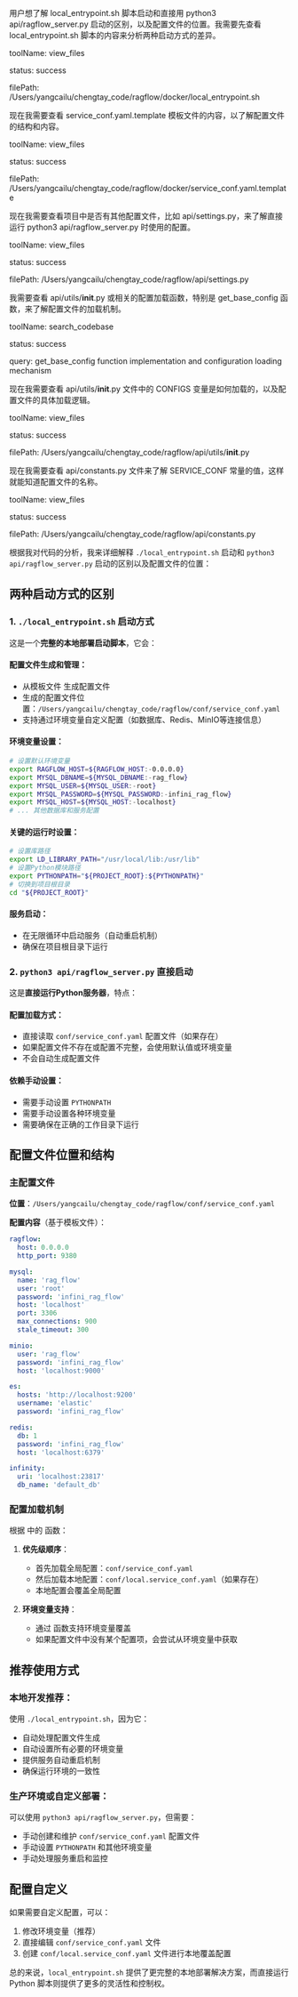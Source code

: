 


          
用户想了解 local_entrypoint.sh 脚本启动和直接用 python3 api/ragflow_server.py 启动的区别，以及配置文件的位置。我需要先查看 local_entrypoint.sh 脚本的内容来分析两种启动方式的差异。
        
            
toolName: view_files
            
status: success
          
            
filePath: /Users/yangcailu/chengtay_code/ragflow/docker/local_entrypoint.sh
          
现在我需要查看 service_conf.yaml.template 模板文件的内容，以了解配置文件的结构和内容。
        
            
toolName: view_files
            
status: success
          
            
filePath: /Users/yangcailu/chengtay_code/ragflow/docker/service_conf.yaml.template
          
现在我需要查看项目中是否有其他配置文件，比如 api/settings.py，来了解直接运行 python3 api/ragflow_server.py 时使用的配置。
        
            
toolName: view_files
            
status: success
          
            
filePath: /Users/yangcailu/chengtay_code/ragflow/api/settings.py
          
我需要查看 api/utils/__init__.py 或相关的配置加载函数，特别是 get_base_config 函数，来了解配置文件的加载机制。
        
            
toolName: search_codebase
            
status: success
          
query: get_base_config function implementation and configuration loading mechanism
          
现在我需要查看 api/utils/__init__.py 文件中的 CONFIGS 变量是如何加载的，以及配置文件的具体加载逻辑。
        
            
toolName: view_files
            
status: success
          
            
filePath: /Users/yangcailu/chengtay_code/ragflow/api/utils/__init__.py
          
现在我需要查看 api/constants.py 文件来了解 SERVICE_CONF 常量的值，这样就能知道配置文件的名称。
        
            
toolName: view_files
            
status: success
          
            
filePath: /Users/yangcailu/chengtay_code/ragflow/api/constants.py
          
根据我对代码的分析，我来详细解释 `./local_entrypoint.sh` 启动和 `python3 api/ragflow_server.py` 启动的区别以及配置文件的位置：

## 两种启动方式的区别

### 1. `./local_entrypoint.sh` 启动方式

这是一个**完整的本地部署启动脚本**，它会：

#### 配置文件生成和管理：
- 从模板文件 <mcfile name="service_conf.yaml.template" path="/Users/yangcailu/chengtay_code/ragflow/docker/service_conf.yaml.template"></mcfile> 生成配置文件
- 生成的配置文件位置：`/Users/yangcailu/chengtay_code/ragflow/conf/service_conf.yaml`
- 支持通过环境变量自定义配置（如数据库、Redis、MinIO等连接信息）

#### 环境变量设置：
```bash
# 设置默认环境变量
export RAGFLOW_HOST=${RAGFLOW_HOST:-0.0.0.0}
export MYSQL_DBNAME=${MYSQL_DBNAME:-rag_flow}
export MYSQL_USER=${MYSQL_USER:-root}
export MYSQL_PASSWORD=${MYSQL_PASSWORD:-infini_rag_flow}
export MYSQL_HOST=${MYSQL_HOST:-localhost}
# ... 其他数据库和服务配置
```

#### 关键的运行时设置：
```bash
# 设置库路径
export LD_LIBRARY_PATH="/usr/local/lib:/usr/lib"
# 设置Python模块路径
export PYTHONPATH="${PROJECT_ROOT}:${PYTHONPATH}"
# 切换到项目根目录
cd "${PROJECT_ROOT}"
```

#### 服务启动：
- 在无限循环中启动服务（自动重启机制）
- 确保在项目根目录下运行

### 2. `python3 api/ragflow_server.py` 直接启动

这是**直接运行Python服务器**，特点：

#### 配置加载方式：
- 直接读取 `conf/service_conf.yaml` 配置文件（如果存在）
- 如果配置文件不存在或配置不完整，会使用默认值或环境变量
- 不会自动生成配置文件

#### 依赖手动设置：
- 需要手动设置 `PYTHONPATH`
- 需要手动设置各种环境变量
- 需要确保在正确的工作目录下运行

## 配置文件位置和结构

### 主配置文件
**位置**：`/Users/yangcailu/chengtay_code/ragflow/conf/service_conf.yaml`

**配置内容**（基于模板文件）：
```yaml
ragflow:
  host: 0.0.0.0
  http_port: 9380

mysql:
  name: 'rag_flow'
  user: 'root'
  password: 'infini_rag_flow'
  host: 'localhost'
  port: 3306
  max_connections: 900
  stale_timeout: 300

minio:
  user: 'rag_flow'
  password: 'infini_rag_flow'
  host: 'localhost:9000'

es:
  hosts: 'http://localhost:9200'
  username: 'elastic'
  password: 'infini_rag_flow'

redis:
  db: 1
  password: 'infini_rag_flow'
  host: 'localhost:6379'

infinity:
  uri: 'localhost:23817'
  db_name: 'default_db'
```

### 配置加载机制

根据 <mcfile name="__init__.py" path="/Users/yangcailu/chengtay_code/ragflow/api/utils/__init__.py"></mcfile> 中的 <mcsymbol name="read_config" filename="__init__.py" path="/Users/yangcailu/chengtay_code/ragflow/api/utils/__init__.py" startline="42" type="function"></mcsymbol> 函数：

1. **优先级顺序**：
   - 首先加载全局配置：`conf/service_conf.yaml`
   - 然后加载本地配置：`conf/local.service_conf.yaml`（如果存在）
   - 本地配置会覆盖全局配置

2. **环境变量支持**：
   - 通过 <mcsymbol name="get_base_config" filename="__init__.py" path="/Users/yangcailu/chengtay_code/ragflow/api/utils/__init__.py" startline="82" type="function"></mcsymbol> 函数支持环境变量覆盖
   - 如果配置文件中没有某个配置项，会尝试从环境变量中获取

## 推荐使用方式

### 本地开发推荐：
使用 `./local_entrypoint.sh`，因为它：
- 自动处理配置文件生成
- 自动设置所有必要的环境变量
- 提供服务自动重启机制
- 确保运行环境的一致性

### 生产环境或自定义部署：
可以使用 `python3 api/ragflow_server.py`，但需要：
- 手动创建和维护 `conf/service_conf.yaml` 配置文件
- 手动设置 `PYTHONPATH` 和其他环境变量
- 手动处理服务重启和监控

## 配置自定义

如果需要自定义配置，可以：
1. 修改环境变量（推荐）
2. 直接编辑 `conf/service_conf.yaml` 文件
3. 创建 `conf/local.service_conf.yaml` 文件进行本地覆盖配置

总的来说，`local_entrypoint.sh` 提供了更完整的本地部署解决方案，而直接运行 Python 脚本则提供了更多的灵活性和控制权。
        